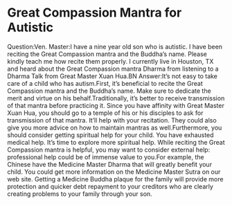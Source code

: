 # Great Compassion Mantra for Autistic

​Question:Ven. Master:I have a nine year old son who is autistic. I have been reciting the Great Compassion mantra and the Buddha’s name. Please kindly teach me how recite them properly. I currently live in Houston, TX and heard about the Great Compassion mantra Dharma from listening to a Dharma Talk from Great Master Xuan Hua.​BN      Answer:It’s not easy to take care of a child who has autism.First, it’s beneficial to recite the Great Compassion mantra and the Buddha’s name. Make sure to dedicate the merit and virtue on his behalf.Traditionally, it’s better to receive transmission of that mantra before practicing it. Since you have affinity with Great Master Xuan Hua, you should go to a temple of his or his disciples to ask for transmission of that mantra. It’ll help with your recitation. They could also give you more advice on how to maintain mantras as well.Furthermore, you should consider getting spiritual help for your child. You have exhausted medical help. It’s time to explore more spiritual help. While reciting the Great Compassion mantra is helpful, you may want to consider external help: professional help could be of immense value to you.​For example, the Chinese have the Medicine Master Dharma that will greatly benefit your child. You could get more information on the Medicine Master Sutra on our web site. Getting a Medicine Buddha plaque for the family will provide more protection and quicker debt repayment to your creditors who are clearly creating problems to your family through your son.
